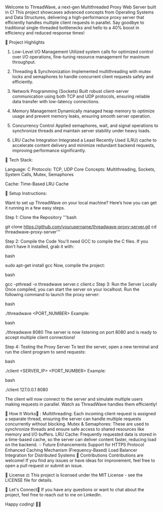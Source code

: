 Welcome to ThreadWave, a next-gen Multithreaded Proxy Web Server built in C! This project showcases advanced concepts from Operating Systems and Data Structures, delivering a high-performance proxy server that efficiently handles multiple client requests in parallel. Say goodbye to traditional single-threaded bottlenecks and hello to a 40% boost in efficiency and reduced response times!

🚀 Project Highlights

1. Low-Level I/O Management
Utilized system calls for optimized control over I/O operations, fine-tuning resource management for maximum throughput.

3. Threading & Synchronization
Implemented multithreading with mutex locks and semaphores to handle concurrent client requests safely and efficiently.

5. Network Programming (Sockets)
Built robust client-server communication using both TCP and UDP protocols, ensuring reliable data transfer with low-latency connections.

7. Memory Management
Dynamically managed heap memory to optimize usage and prevent memory leaks, ensuring smooth server operation.

9. Concurrency Control
Applied semaphores, wait, and signal operations to synchronize threads and maintain server stability under heavy loads.
11. LRU Cache Integration
Integrated a Least Recently Used (LRU) cache to accelerate content delivery and minimize redundant backend requests, improving performance significantly.

🔧 Tech Stack:

Language: C
Protocols: TCP, UDP
Core Concepts: Multithreading, Sockets, System Calls, Mutex, Semaphores


Cache: Time-Based LRU Cache


🚀 Setup Instructions:


Want to set up ThreadWave on your local machine? Here’s how you can get it running in a few easy steps.

Step 1: Clone the Repository
'''bash

git clone https://github.com/yourusername/threadwave-proxy-server.git
cd threadwave-proxy-server'''

Step 2: Compile the Code
You'll need GCC to compile the C files. If you don't have it installed, grab it with:

bash

sudo apt-get install gcc
Now, compile the project:

bash

gcc -pthread -o threadwave server.c client.c
Step 3: Run the Server Locally
Once compiled, you can start the server on your localhost. Run the following command to launch the proxy server:

bash

./threadwave <PORT_NUMBER>
Example:

bash

./threadwave 8080
The server is now listening on port 8080 and is ready to accept multiple client connections!

Step 4: Testing the Proxy Server
To test the server, open a new terminal and run the client program to send requests:

bash

./client <SERVER_IP> <PORT_NUMBER>
Example:

bash

./client 127.0.0.1 8080


The client will now connect to the server and simulate multiple users making requests in parallel. Watch as ThreadWave handles them efficiently!

🧠 How It Works🧐 :
Multithreading: Each incoming client request is assigned a separate thread, ensuring the server can handle multiple requests concurrently without blocking.
Mutex & Semaphores: These are used to synchronize threads and ensure safe access to shared resources like memory and I/O buffers.
LRU Cache: Frequently requested data is stored in a time-based cache, so the server can deliver content faster, reducing load on the backend.
💡 Future Enhancements
Support for HTTPS Protocol
Enhanced Caching Mechanism (Frequency-Based)
Load Balancer Integration for Distributed Systems
🎉 Contributions
Contributions are welcome! If you find any issues or have ideas for improvement, feel free to open a pull request or submit an issue.

📄 License ⚖️
This project is licensed under the MIT License - see the LICENSE file for details.

💬 Let's Connect🧲
If you have any questions or want to chat about the project, feel free to reach out to me on LinkedIn.

Happy coding! ✌🏻
